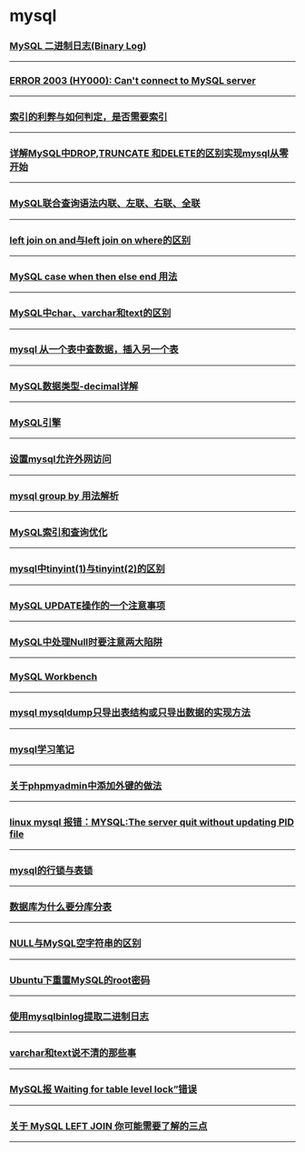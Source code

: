 mysql
=====

### [MySQL 二进制日志(Binary Log)](binary-log)

---

### [ERROR 2003 (HY000): Can't connect to MySQL server](can-not-connect)

---

### [索引的利弊与如何判定，是否需要索引](dbi)

---

### [详解MySQL中DROP,TRUNCATE 和DELETE的区别实现mysql从零开始](drop-truncate-delete)

---

### [MySQL联合查询语法内联、左联、右联、全联](join)

---

### [left join on and与left join on where的区别](left-the-join-on-the-and-and-left-the-join-on-the-difference-between-the-where)

---

### [MySQL case when then else end 用法](mysql-case-when-then-the-else-end-usage)

---

### [MySQL中char、varchar和text的区别](mysql-char-varchar-and-the-difference-between-the-text)

---

### [mysql 从一个表中查数据，插入另一个表](Mysql-check-data-from-a-table-and-insert-it-into-another-table)

---

### [MySQL数据类型-decimal详解](mysql-decimal)

---

### [MySQL引擎](mysql-engine)

---

### [设置mysql允许外网访问](mysql-external-access)

---

### [mysql group by 用法解析](mysql-group-by)

---

### [MySQL索引和查询优化](MySQL-indexing-and-query-optimization)

---

### [mysql中tinyint(1)与tinyint(2)的区别](mysql-tinyint-1-with-tinyint-2-the-difference)

---

### [MySQL UPDATE操作的一个注意事项](mysql-update)

---

### [MySQL中处理Null时要注意两大陷阱](mysql-when-handling-null-should-pay-attention-to-the-two-big-trap)

---

### [MySQL Workbench](mysql-workbench)

---

### [mysql mysqldump只导出表结构或只导出数据的实现方法](mysqldump-part)

---

### [mysql学习笔记](note)

---

### [关于phpmyadmin中添加外键的做法](phpmyadmin-fk)

---

### [linux mysql 报错：MYSQL:The server quit without updating PID file](quit-without-updating-pid-file)

---

### [mysql的行锁与表锁](row-lock-and-table-lock)

---

### [数据库为什么要分库分表](sub-table-reason)

---

### [NULL与MySQL空字符串的区别](the-difference-between-the-null-and-mysql-empty-string)

---

### [Ubuntu下重置MySQL的root密码](ubuntu-reset-password)

---

### [使用mysqlbinlog提取二进制日志](use-mysqlbinlog-get-binlog)

---

### [varchar和text说不清的那些事](varchar-and-text-cannot-tell-those-things)

---

### [MySQL报 Waiting for table level lock”错误](waiting-for-table-level-lock)

---

### [关于 MySQL LEFT JOIN 你可能需要了解的三点](you-may-need-to-know-about-mysql-left-join-at-3-o-clock)

---
